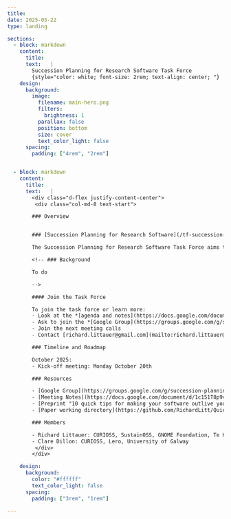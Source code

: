 ```yaml
---
title:
date: 2025-05-22
type: landing

sections:
  - block: markdown
    content:
      title:
      text:   |
        Succession Planning for Research Software Task Force
        {style="color: white; font-size: 2rem; text-align: center; "}
    design:
      background:
        image:
          filename: main-hero.png
          filters:
            brightness: 1
          parallax: false
          position: bottom
          size: cover
          text_color_light: false
      spacing:
        padding: ["4rem", "2rem"]


  - block: markdown
    content:
      title:
      text:   |
        <div class="d-flex justify-content-center">
         <div class="col-md-8 text-start">

        ### Overview


        ### [Succession Planning for Research Software](/tf-succession-planning/)

        The Succession Planning for Research Software Task Force aims to provide **a best practices guide** for responsibly wrapping up research code when individuals leave their institutions, addressing a common challenge faced across the international research software community. By gathering community feedback and creating an easy-to-use checklist, the group seeks to support sustainable transitions and long-term preservation of software projects. Outputs will include a GitHub repository or Jupyter Notebook and markdown-based checklists, all shared under a CC-BY 4.0 license.

        <!-- ### Background

        To do

        -->

        #### Join the Task Force

        To join the task force or learn more:
        - Look at the *[agenda and notes](https://docs.google.com/document/d/1c151T8p9vnMLeiSNE3ZdC2oj0xV526cSNZlg8ARG9ws/edit?tab=t.0#heading=h.xuo6y245prns)* for the next meeting.
        - Ask to join the *[Google Group](https://groups.google.com/g/succession-planning-tf)*.
        - Join the next meeting calls
        - Contact [richard.littauer@gmail.com](mailto:richard.littauer@gmail.com) for more information

        ### Timeline and Roadmap

        October 2025:
        - Kick-off meeting: Monday October 20th

        ### Resources

        - [Google Group](https://groups.google.com/g/succession-planning-tf)
        - [Meeting Notes](https://docs.google.com/document/d/1c151T8p9vnMLeiSNE3ZdC2oj0xV526cSNZlg8ARG9ws/edit?tab=t.0)
        - [Preprint "10 quick tips for making your software outlive your job"](https://arxiv.org/abs/2505.06484)
        - [Paper working directory](https://github.com/RichardLitt/Quick-tips-for-making-your-software-outlive-your-job)

        ### Members

        - Richard Littauer: CURIOSS, SustainOSS, GNOME Foundation, Te Herenga Waka Victoria University of Wellington, [Orcid: 0000-0001-5428-7535](https://orcid.org/0000-0001-5428-7535)
        - Clare Dillon: CURIOSS, Lero, University of Galway
         </div>
        </div>

    design:
      background:
        color: "#ffffff"
        text_color_light: false
      spacing:
        padding: ["3rem", "1rem"]

---
```


